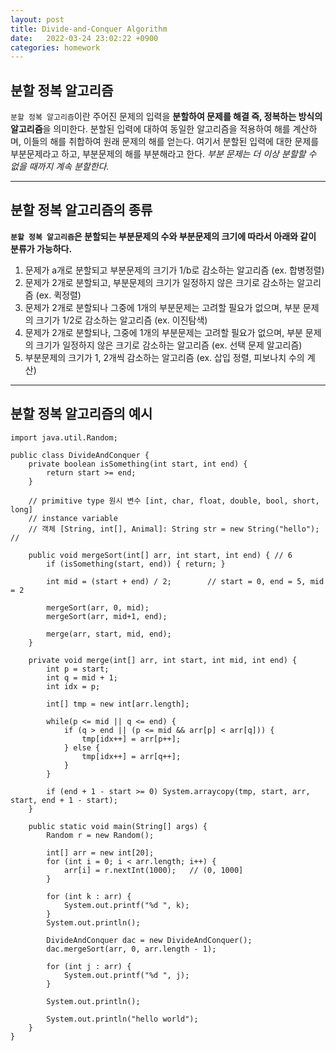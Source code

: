 ```yaml
---
layout: post
title: Divide-and-Conquer Algorithm
date:   2022-03-24 23:02:22 +0900
categories: homework
---
```


## 분할 정복 알고리즘

`분할 정복 알고리즘`이란 주어진 문제의 입력을 **분할하여 문제를 해결 즉, 정복하는 방식의 알고리즘**을 의미한다.
분할된 입력에 대하여 동일한 알고리즘을 적용하여 해를 계산하며, 이들의 해를 취합하여 원래 문제의 해를 얻는다. 여기서 분할된 입력에 대한 문제를 부분문제라고 하고, 부분문제의 해를 부분해라고 한다. *부분 문제는 더 이상 분할할 수 없을 때까지 계속 분할한다.*

___

## 분할 정복 알고리즘의 종류
**`분할 정복 알고리즘`은 분할되는 부분문제의 수와 부분문제의 크기에 따라서 아래와 같이 분류가 가능하다.**

1. 문제가 a개로 분할되고 부분문제의 크기가 1/b로 감소하는 알고리즘 (ex. 합병정렬)
2. 문제가 2개로 분할되고, 부분문제의 크기가 일정하지 않은 크기로 감소하는 알고리즘 (ex. 퀵정렬)
3. 문제가 2개로 분할되나 그중에 1개의 부분문제는 고려할 필요가 없으며, 부분 문제의 크기가 1/2로 감소하는 알고리즘 (ex. 이진탐색)
4. 문제가 2개로 분할되나, 그중에 1개의 부분문제는 고려할 필요가 없으며, 부분 문제의 크기가 일정하지 않은 크기로 감소하는 알고리즘 (ex. 선택 문제 알고리즘)
5. 부분문제의 크기가 1, 2개씩 감소하는 알고리즘 (ex. 삽입 정렬, 피보나치 수의 계산)

---
## 분할 정복 알고리즘의 예시
```
import java.util.Random;

public class DivideAndConquer {
    private boolean isSomething(int start, int end) {
        return start >= end;
    }

    // primitive type 원시 변수 [int, char, float, double, bool, short, long]
    // instance variable
    // 객체 [String, int[], Animal]: String str = new String("hello"); //

    public void mergeSort(int[] arr, int start, int end) { // 6
        if (isSomething(start, end)) { return; }

        int mid = (start + end) / 2;        // start = 0, end = 5, mid = 2

        mergeSort(arr, 0, mid);
        mergeSort(arr, mid+1, end);

        merge(arr, start, mid, end);
    }

    private void merge(int[] arr, int start, int mid, int end) {
        int p = start;
        int q = mid + 1;
        int idx = p;

        int[] tmp = new int[arr.length];

        while(p <= mid || q <= end) {
            if (q > end || (p <= mid && arr[p] < arr[q])) {
                tmp[idx++] = arr[p++];
            } else {
                tmp[idx++] = arr[q++];
            }
        }

        if (end + 1 - start >= 0) System.arraycopy(tmp, start, arr, start, end + 1 - start);
    }

    public static void main(String[] args) {
        Random r = new Random();

        int[] arr = new int[20];
        for (int i = 0; i < arr.length; i++) {
            arr[i] = r.nextInt(1000);   // (0, 1000]
        }

        for (int k : arr) {
            System.out.printf("%d ", k);
        }
        System.out.println();

        DivideAndConquer dac = new DivideAndConquer();
        dac.mergeSort(arr, 0, arr.length - 1);

        for (int j : arr) {
            System.out.printf("%d ", j);
        }

        System.out.println();

        System.out.println("hello world");
    }
}
```

